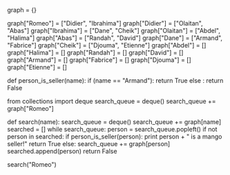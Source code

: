 
graph = {}

graph["Romeo"] = ["Didier", "Ibrahima"]
graph["Didier"] = ["Olaitan", "Abas"]
graph["Ibrahima"] = ["Dane", "Cheik"]
graph["Olaitan"] = ["Abdel", "Halima"]
graph["Abas"] = ["Randah", "David"]
graph["Dane"] = ["Armand", "Fabrice"]
graph["Cheik"] = ["Djouma", "Etienne"]
graph["Abdel"] = []
graph["Halima"] = []
graph["Randah"] = []
graph["David"] = []
graph["Armand"] = []
graph["Fabrice"] = []
graph["Djouma"] = []
graph["Etienne"] = []

def person_is_seller(name):
    if (name == "Armand"):
        return True
    else :
        return False
        
from collections import deque
search_queue = deque()
search_queue += graph["Romeo"]

def search(name):
    search_queue = deque()
    search_queue += graph[name]
    searched = []
    while search_queue:
        person = search_queue.popleft()
        if not person in searched:
            if person_is_seller(person):
                print person + " is a mango seller!"
                return True
            else:
                search_queue += graph[person]
                searched.append(person)
    return False
    
search("Romeo")    
